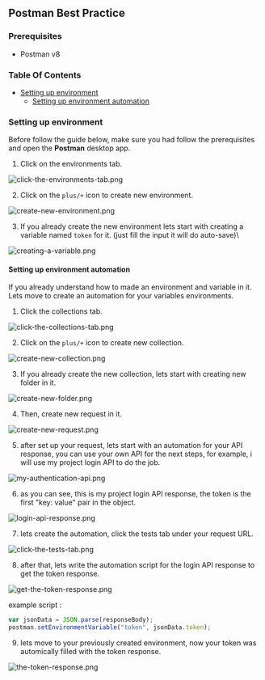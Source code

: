 ## Postman Best Practice

### Prerequisites

- Postman v8

### Table Of Contents
- [Setting up environment](#setting-up-environment)
    - [Setting up environment automation](#setting-up-environment-automation)

### Setting up environment

Before follow the guide below, make sure you had follow the prerequisites and open the **Postman** desktop app.

1. Click on the environments tab.

![click-the-environments-tab.png](click-the-environments-tab.png)

2. Click on the `plus/+` icon to create new environment.

![create-new-environment.png](create-new-environment.png)

3. If you already create the new environment lets start with creating a variable named `token` for it. (just fill the input it will do auto-save)\

![creating-a-variable.png](creating-a-variable.png)

#### Setting up environment automation

If you already understand how to made an environment and variable in it. Lets move to create an automation for your variables environments.

1. Click the collections tab.

![click-the-collections-tab.png](click-the-collections-tab.png)

2. Click on the `plus/+` icon to create new collection.

![create-new-collection.png](create-new-collection.png)

3. If you already create the new collection, lets start with creating new folder in it.

![create-new-folder.png](create-new-folder.png)

4. Then, create new request in it.

![create-new-request.png](create-new-request.png)

5. after set up your request, lets start with an automation for your API response, you can use your own API for the next steps, for example, i will use my project login API to do the job.

![my-authentication-api.png](my-authentication-api.png)

6. as you can see, this is my project login API response, the token is the first "key: value" pair in the object.

![login-api-response.png](login-api-response.png)

7. lets create the automation, click the tests tab under your request URL.

![click-the-tests-tab.png](click-the-tests-tab.png)

8. after that, lets write the automation script for the login API response to get the token response.

![get-the-token-response.png](get-the-token-response.png)

example script :
```js
var jsonData = JSON.parse(responseBody);
postman.setEnvironmentVariable("token", jsonData.token);
```

9. lets move to your previously created environment, now your token was automically filled with the token response.

![the-token-response.png](the-token-response.png)
